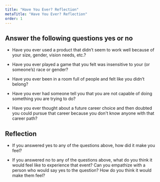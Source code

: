 ```yaml
---
title: "Have You Ever? Reflection"
metaTitle: "Have You Ever? Reflection"
order: 1
---
```


## Answer the following questions yes or no

* Have you ever used a product that didn’t seem to work well because of your size, gender, vision needs, etc.?

* Have you ever played a game that you felt was insensitive to your (or someone’s) race or gender?

* Have you ever been in a room full of people and felt like you didn’t belong?

* Have you ever had someone tell you that you are not capable of doing something you are trying to do?

* Have you ever thought about a future career choice and then doubted you could pursue that career because you don't know anyone with that career path?

## Reflection

* If you answered yes to any of the questions above, how did it make you feel?

* If you answered no to any of the questions above, what do you think it would feel like to experience that event? Can you empathize with a person who would say yes to the question? How do you think it would make them feel?
